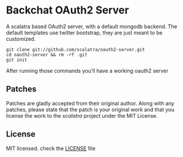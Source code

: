 # Backchat OAuth2 Server

A scalatra based OAuth2 server, with a default mongodb backend. 
The default templates use twitter bootstrap, they are just meant to be customized.

```
git clone git://github.com/scalatra/oauth2-server.git
cd oauth2-server && rm -rf .git
git init
```

After running those commands you'll have a working oauth2 server 

## Patches
Patches are gladly accepted from their original author. Along with any patches, please state that the patch is your original work and that you license the work to the *scalatra* project under the MIT License.

## License
MIT licensed. check the [LICENSE](https://github.com/mojolly/scalatra/blob/master/LICENSE) file

